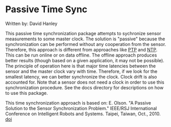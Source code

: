 # Passive Time Sync
Written by: David Hanley

This passive time synchronization package attempts to sychronize sensor measurements to some master clock. The solution is "passive" because the synchronization can be performed without any cooperation from the sensor. Therefore, this approach is different from approaches like [PTP](http://dx.doi.org/10.1109/IEEESTD.2008.4579760) and [NTP](http://dx.doi.org/10.1109/26.103043). This can be run online or on data offline. The offline approach produces better results (though based on a given application, it may not be possible). The principle of operation here is that major time latencies between the sensor and the master clock vary with time. Therefore, if we look for the smallest latency, we can better synchronize the clock. Clock drift is also accounted for. Note that a sensor does not need a clock in order to use this synchronization procedure. See the docs directory for descriptions on how to use this package.

This time synchronization approach is based on:
E. Olson. "A Passive Solution to the Sensor Synchronization Problem." IEEE/RSJ International Conference on Intelligent Robots and Systems. Taipei, Taiwan, Oct., 2010. [doi](http://dx.doi.org/10.1109/IROS.2010.5650579)




